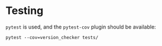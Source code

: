 # Testing

`pytest` is used, and the `pytest-cov` plugin should be available:

    pytest --cov=version_checker tests/
